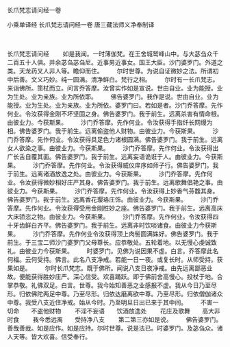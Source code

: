 长爪梵志请问经一卷


小乘单译经
长爪梵志请问经一卷
唐三藏法师义净奉制译


　　

长爪梵志请问经
　　如是我闻。一时薄伽梵。在王舍城鹫峰山中。与大苾刍众千二百五十人俱。并余苾刍苾刍尼。近事男近事女。国王大臣。沙门婆罗门。外道之类。天龙药叉人非人等。瞻仰而住。
　　尔时世尊。为说自证微妙之法。所谓初中后善。文义巧妙。纯一圆满。清净鲜白。梵行之相。
　　尔时有一长爪梵志。来诣佛所。策杖而立。问言乔答摩。汝曾实作如是宣说。世由自业。业为能授。业为生处。业为亲族。业为所依耶。
　　佛告婆罗门。我作是说。世由自业。业为能授。业为生处。业为亲族。业为所依。婆罗门曰。若如是者。沙门乔答摩。先作何业。令汝获得金刚不坏坚固之身。佛告婆罗门。我于前生。远离杀害有情命根。由彼业力。今获斯果。
　　沙门乔答摩。先作何业。令汝获得手指纤长网缦为相。佛告婆罗门。我于前生。远离偷盗他人财物。由彼业力。今获斯果。
　　沙门乔答摩。先作何业。令汝获得具足色力诸根圆满。佛告婆罗门。我于前生。远离女人欲染之事。由彼业力。今获斯果。
　　沙门乔答摩。先作何业。令汝获得出广长舌自覆其面。佛告婆罗门。我于前生。远离妄语诡诳于人。由彼业力。今获斯果。
　　沙门乔答摩。先作何业。令汝获得威仪庠序如师子行。佛告婆罗门。我于前生。远离诸酒放逸之处。由彼业力。今获斯果。
　　沙门乔答摩。先作何业。令汝获得微妙相好庄严其身。佛告婆罗门。我于前生。远离歌舞倡艳之事。由彼业力。今获斯果。
　　沙门乔答摩。先作何业。令汝获得上妙香气芬馥其身。佛告婆罗门。我于前生。远离香花璎珞庄饰。由彼业力。今获斯果。
　　沙门乔答摩。先作何业。令汝获得受用金刚胜妙之座。佛告婆罗门。我于前生。远离高床大床骄恣之物。由彼业力。今获斯果。
　　沙门乔答摩。先作何业。令汝获得四十牙齿鲜白齐平。佛告婆罗门。我于前生。远离非时饮啖诸食。由彼业力今获斯果。
　　沙门乔答摩。先作何业令汝获得顶上肉髻圆满姝好。佛告婆罗门。我于前生。于三宝二师沙门婆罗门父母尊长。应恭敬处。五轮着地。以无慢心虔诚致礼。由彼业力今获斯果。
　　时婆罗门。见佛为说因果不虚。白言。乔答摩此名何福。云何受持。佛言。此名八支净戒。若能一日一夜。或复长时。从师受持。获果如是。
　　尔时长爪梵志。既于佛所。闻说八支日夜净戒。由先远离鄙恶业故。便能获得胜妙庄严。深心信受。欢喜踊跃。即于佛前舍高慢心。投杖于地。合掌恭敬。礼佛双足。白言。世尊。我今始知善恶之业感报不虚。我从今日乃至尽形。归依佛陀两足中尊。乃至尽形。归依达磨离欲中尊。乃至尽形。归依僧伽诸众中尊。我受八支近住净戒。始从今时。乃至明旦日出已来于其中间。
　　不害一切命　　不盗他财物
　　不淫不妄语　　饮酒放逸处
　　花庄及歌舞　　高大非时食
　　我今悉远离　　受持净八支
　　第二第三亦如是说。
　　佛告婆罗门。善哉善哉。如是应作。如是应持。尔时世尊。说是法已。时婆罗门。及苾刍众。诸人天等。皆大欢喜。信受奉行。


